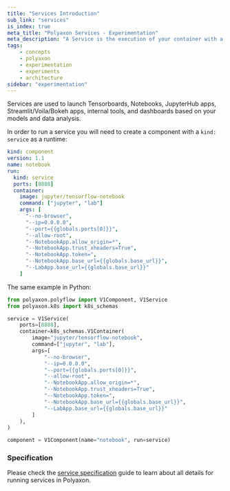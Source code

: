 ```yaml
---
title: "Services Introduction"
sub_link: "services"
is_index: true
meta_title: "Polyaxon Services - Experimentation"
meta_description: "A Service is the execution of your container with a service."
tags:
    - concepts
    - polyaxon
    - experimentation
    - experiments
    - architecture
sidebar: "experimentation"
---
```


Services are used to launch Tensorboards, Notebooks, JupyterHub apps, Streamlit/Voila/Bokeh apps, internal tools,
and dashboards based on your models and data analysis.

In order to run a service you will need to create a component with a `kind: service` as a runtime:

```yaml
kind: component
version: 1.1
name: notebook
run:
  kind: service
  ports: [8888]
  container:
    image: jupyter/tensorflow-notebook
    command: ["jupyter", "lab"]
    args: [
      "--no-browser",
      "--ip=0.0.0.0",
      "--port={{globals.ports[0]}}",
      "--allow-root",
      "--NotebookApp.allow_origin=*",
      "--NotebookApp.trust_xheaders=True",
      "--NotebookApp.token=",
      "--NotebookApp.base_url={{globals.base_url}}",
      "--LabApp.base_url={{globals.base_url}}"
    ]
```

The same example in Python:

```python
from polyaxon.polyflow import V1Component, V1Service
from polyaxon.k8s import k8s_schemas

service = V1Service(
    ports=[8888],
    container=k8s_schemas.V1Container(
        image="jupyter/tensorflow-notebook",
        command=["jupyter", "lab"],
        args=[
            "--no-browser",
            "--ip=0.0.0.0",
            "--port={{globals.ports[0]}}",
            "--allow-root",
            "--NotebookApp.allow_origin=*",
            "--NotebookApp.trust_xheaders=True",
            "--NotebookApp.token=",
            "--NotebookApp.base_url={{globals.base_url}}",
            "--LabApp.base_url={{globals.base_url}}"
        ]
    ),
)

component = V1Component(name="notebook", run=service)
```

### Specification

Please check the [service specification](/docs/experimentation/services/specification/) guide to learn about all details for running services in Polyaxon.
